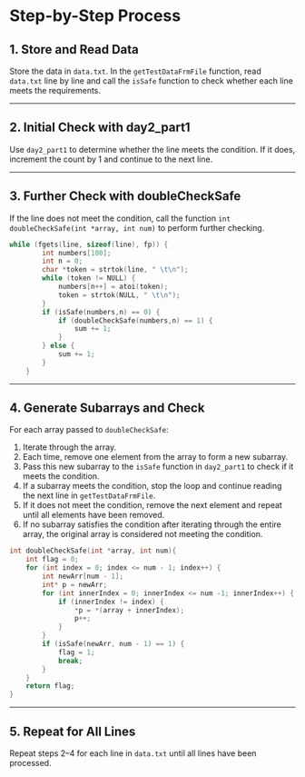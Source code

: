 # Step-by-Step Process

## 1. Store and Read Data
Store the data in `data.txt`. In the `getTestDataFrmFile` function, read `data.txt` line by line and call the `isSafe` function to check whether each line meets the requirements.

---

## 2. Initial Check with day2_part1
Use `day2_part1` to determine whether the line meets the condition. If it does, increment the count by 1 and continue to the next line.

---

## 3. Further Check with doubleCheckSafe
If the line does not meet the condition, call the function `int doubleCheckSafe(int *array, int num)` to perform further checking.
``` C
while (fgets(line, sizeof(line), fp)) {
        int numbers[100];
        int n = 0;
        char *token = strtok(line, " \t\n");
        while (token != NULL) {
            numbers[n++] = atoi(token);
            token = strtok(NULL, " \t\n");
        }
        if (isSafe(numbers,n) == 0) {
            if (doubleCheckSafe(numbers,n) == 1) {
                sum += 1;
            }
        } else {
            sum += 1;
        }
    }
```

---

## 4. Generate Subarrays and Check
For each array passed to `doubleCheckSafe`:

1. Iterate through the array.  
2. Each time, remove one element from the array to form a new subarray.  
3. Pass this new subarray to the `isSafe` function in `day2_part1` to check if it meets the condition.  
4. If a subarray meets the condition, stop the loop and continue reading the next line in `getTestDataFrmFile`.  
5. If it does not meet the condition, remove the next element and repeat until all elements have been removed.  
6. If no subarray satisfies the condition after iterating through the entire array, the original array is considered not meeting the condition.

``` C
int doubleCheckSafe(int *array, int num){
    int flag = 0;
    for (int index = 0; index <= num - 1; index++) {
        int newArr[num - 1];
        int* p = newArr;
        for (int innerIndex = 0; innerIndex <= num -1; innerIndex++) {
            if (innerIndex != index) {
                *p = *(array + innerIndex);
                p++;
            }
        }
        if (isSafe(newArr, num - 1) == 1) {
            flag = 1;
            break;
        }
    }
    return flag;
}
```
---

## 5. Repeat for All Lines
Repeat steps 2–4 for each line in `data.txt` until all lines have been processed.
